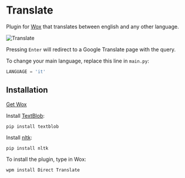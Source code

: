 # Translate
Plugin for [Wox](http://www.getwox.com/) that translates between english and any other language.

![Translate](https://i.ibb.co/fFjKB2F/Plugin-In-Use.png)

Pressing ```Enter``` will redirect to a Google Translate page with the query.

To change your main language, replace this line in ```main.py```:
``` python
LANGUAGE = 'it'
```

## Installation
[Get Wox](http://www.getwox.com/)

Install [TextBlob](https://textblob.readthedocs.io/en/dev/contributing.html):
```
pip install textblob
```
Install [nltk](https://www.nltk.org/install.html):
```
pip install nltk
```
To install the plugin, type in Wox:
```
wpm install Direct Translate
```
